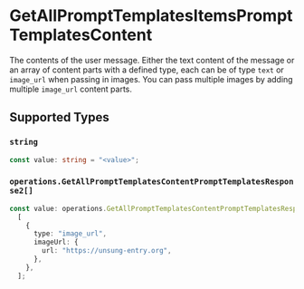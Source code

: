 # GetAllPromptTemplatesItemsPromptTemplatesContent

The contents of the user message. Either the text content of the message or an array of content parts with a defined type, each can be of type `text` or `image_url` when passing in images. You can pass multiple images by adding multiple `image_url` content parts. 


## Supported Types

### `string`

```typescript
const value: string = "<value>";
```

### `operations.GetAllPromptTemplatesContentPromptTemplatesResponse2[]`

```typescript
const value: operations.GetAllPromptTemplatesContentPromptTemplatesResponse2[] =
  [
    {
      type: "image_url",
      imageUrl: {
        url: "https://unsung-entry.org",
      },
    },
  ];
```

